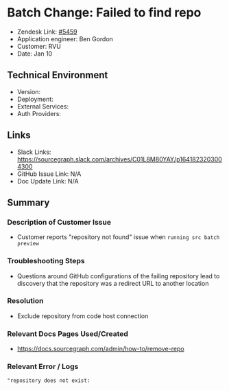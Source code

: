 
# Batch Change: Failed to find repo <!-- Ticket Title  Hint: include keywords to make it searchable -->

- Zendesk Link: [#5459](https://sourcegraph.zendesk.com/agent/tickets/5459)
- Application engineer: Ben Gordon
- Customer: RVU <!-- Redact if this contains personally identifying information -->
- Date: Jan 10

<!-- Data populated from integration, speak to Ben Gordon or Michael Bali if not working -->
<!-- During Internal team trial, fill missing data manually (we are waiting for all data to sync) -->

## Technical Environment
- Version: ​
- Deployment:
- External Services:
- Auth Providers:


## Links
<!-- Data for application engineer manual entry -->
- Slack Links: https://sourcegraph.slack.com/archives/C01L8M80YAY/p1641823203004300
- GitHub Issue Link: N/A
- Doc Update Link: N/A

## Summary
### Description of Customer Issue
- Customer reports "repository not found" issue when `running src batch preview`
### Troubleshooting Steps
- Questions around GitHub configurations of the failing repository lead to discovery that the repository was a redirect URL to another location
### Resolution
- Exclude repository from code host connection
### Relevant Docs Pages Used/Created
- https://docs.sourcegraph.com/admin/how-to/remove-repo
### Relevant Error / Logs
<!-- Please redact keys, tokens, and personal identifying information -->
```
"repository does not exist: 
```

<!-- Once complete, upload a copy to https://github.com/sourcegraph/support-tools-internal/tree/main/resolved-tickets as a .md file -->
<!-- Name the file 5459.md -->
